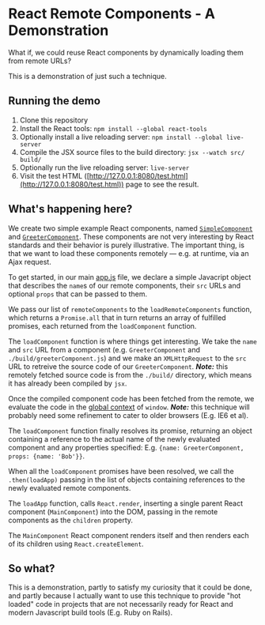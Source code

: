 # React Remote Components - A Demonstration

What if, we could reuse React components by dynamically loading them from remote URLs?

This is a demonstration of just such a technique.

## Running the demo

1. Clone this repository
1. Install the React tools: `npm install --global react-tools`
1. Optionally install a live reloading server: `npm install --global live-server`
1. Compile the JSX source files to the build directory: `jsx --watch src/ build/`
1. Optionally run the live reloading server: `live-server`
1. Visit the test HTML ([http://127.0.0.1:8080/test.html](http://127.0.0.1:8080/test.html)) page to see the result.

## What's happening here?

We create two simple example React components, named [`SimpleComponent`](./src/simpleComponent.js) and [`GreeterComponent`](./src/greeterComponent.js). These components are not very interesting by React standards and their behavior is purely illustrative. The important thing, is that we want to load these components remotely — e.g. at runtime, via an Ajax request.

To get started, in our main [app.js](./src/app.js) file, we declare a simple Javacript object that describes the `name`s of our remote components, their `src` URLs and optional `props` that can be passed to them.

We pass our list of `remoteComponents` to the `loadRemoteComponents` function, which returns a `Promise.all` that in turn returns an array of fulfilled promises, each returned from the `loadComponent` function.

The `loadComponent` function is where things get interesting. We take the `name` and `src` URL from a component (e.g. `GreeterComponent` and `./build/greeterComponent.js`) and we make an `XMLHttpRequest` to the `src` URL to retreive the source code of our `GreeterComponent`. ***Note:*** this remotely fetched source code is from the `./build/` directory, which means it has already been compiled by `jsx`.

Once the compiled component code has been fetched from the remote, we evaluate the code in the [global context](http://perfectionkills.com/global-eval-what-are-the-options/) of `window`. ***Note:*** this technique will probably need some refinement to cater to older browsers (E.g. IE6 et al).

The `loadComponent` function finally resolves its promise, returning an object containing a reference to the actual name of the newly evaluated component and any properties specified: E.g. `{name: GreeterComponent, props: {name: 'Bob'}}`.

When all the `loadComponent` promises have been resolved, we call the `.then(loadApp)` passing in the list of objects containing references to the newly evaluated remote components.

The `loadApp` function, calls `React.render`, inserting a single parent React component (`MainComponent`) into the DOM, passing in the remote components as the `children` property.

The `MainComponent` React component renders itself and then renders each of its children using `React.createElement`.

## So what?

This is a demonstration, partly to satisfy my curiosity that it could be done, and partly because I actually want to use this technique to provide "hot loaded" code in projects that are not necessarily ready for React and modern Javascript build tools (E.g. Ruby on Rails).
    